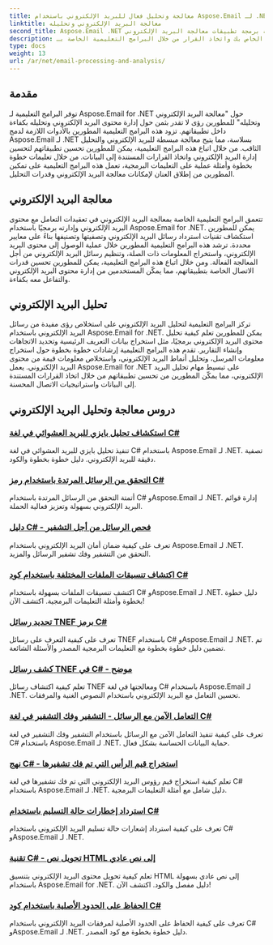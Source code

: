 ```yaml
---
title: معالجة وتحليل فعال للبريد الإلكتروني باستخدام Aspose.Email لـ .NET
linktitle: معالجة البريد الإلكتروني وتحليله
second_title: Aspose.Email .NET واجهة برمجة تطبيقات معالجة البريد الإلكتروني
description: قم بتحسين إدارة البريد الإلكتروني للتطبيق الخاص بك واتخاذ القرار من خلال البرامج التعليمية الخاصة بـ Aspose.Email for .NET حول معالجة البريد الإلكتروني المبسطة والتحليل الثاقب. تعلم كيفية استرداد محتوى البريد الإلكتروني وتنظيمه وتحليله برمجيًا. استكشف الأمثلة العملية لتعزيز التواصل والاستراتيجيات القائمة على البيانات.
type: docs
weight: 13
url: /ar/net/email-processing-and-analysis/
---
```


## مقدمة

توفر البرامج التعليمية لـ Aspose.Email for .NET حول "معالجة البريد الإلكتروني وتحليله" للمطورين رؤى لا تقدر بثمن حول إدارة محتوى البريد الإلكتروني وتحليله بكفاءة داخل تطبيقاتهم. تزود هذه البرامج التعليمية المطورين بالأدوات اللازمة لدمج Aspose.Email لـ .NET بسلاسة، مما يتيح معالجة مبسطة للبريد الإلكتروني والتحليل الثاقب. من خلال اتباع هذه البرامج التعليمية، يمكن للمطورين تحسين تطبيقاتهم لتحسين إدارة البريد الإلكتروني واتخاذ القرارات المستندة إلى البيانات. من خلال تعليمات خطوة بخطوة وأمثلة عملية على التعليمات البرمجية، تعمل هذه البرامج التعليمية على تمكين المطورين من إطلاق العنان لإمكانات معالجة البريد الإلكتروني وقدرات التحليل.

## معالجة البريد الإلكتروني

تتعمق البرامج التعليمية الخاصة بمعالجة البريد الإلكتروني في تعقيدات التعامل مع محتوى البريد الإلكتروني وإدارته برمجيًا باستخدام Aspose.Email for .NET. يمكن للمطورين استكشاف تقنيات استرداد رسائل البريد الإلكتروني وتصفيتها وتصنيفها بناءً على معايير محددة. ترشد هذه البرامج التعليمية المطورين خلال عملية الوصول إلى محتوى البريد الإلكتروني، واستخراج المعلومات ذات الصلة، وتنظيم رسائل البريد الإلكتروني من أجل المعالجة الفعالة. ومن خلال اتباع هذه البرامج التعليمية، يمكن للمطورين تحسين قدرات الاتصال الخاصة بتطبيقاتهم، مما يمكّن المستخدمين من إدارة محتوى البريد الإلكتروني والتفاعل معه بكفاءة.

## تحليل البريد الإلكتروني

تركز البرامج التعليمية لتحليل البريد الإلكتروني على استخلاص رؤى مفيدة من رسائل البريد الإلكتروني باستخدام Aspose.Email for .NET. يمكن للمطورين تعلم كيفية تحليل محتوى البريد الإلكتروني برمجيًا، مثل استخراج بيانات التعريف الرئيسية وتحديد الاتجاهات وإنشاء التقارير. تقدم هذه البرامج التعليمية إرشادات خطوة بخطوة حول استخراج معلومات المرسل، وتحليل أنماط البريد الإلكتروني، واستخلاص معلومات قيمة من محتوى البريد الإلكتروني. يعمل Aspose.Email for .NET على تبسيط مهام تحليل البريد الإلكتروني، مما يمكّن المطورين من تحسين تطبيقاتهم من خلال اتخاذ القرارات المستندة إلى البيانات واستراتيجيات الاتصال المحسنة.

## دروس معالجة وتحليل البريد الإلكتروني
### [استكشاف تحليل بايزي للبريد العشوائي في لغة C#](./exploring-bayesian-spam-analysis-in-csharp/)
تنفيذ تحليل بايزي للبريد العشوائي في لغة C# باستخدام Aspose.Email لـ .NET. تصفية دقيقة للبريد الإلكتروني. دليل خطوة بخطوة والكود.
### [التحقق من الرسائل المرتدة باستخدام رمز C#](./verifying-bounced-messages-with-csharp-code/)
أتمتة التحقق من الرسائل المرتدة باستخدام C# وAspose.Email لـ .NET. إدارة قوائم البريد الإلكتروني بسهولة وتعزيز فعالية الحملة. 
### [دليل C# - فحص الرسائل من أجل التشفير](./csharp-guide-checking-messages-for-encryption/)
تعرف على كيفية ضمان أمان البريد الإلكتروني باستخدام Aspose.Email لـ .NET. التحقق من التشفير وفك تشفير الرسائل والمزيد.
### [اكتشاف تنسيقات الملفات المختلفة باستخدام كود C#](./detecting-various-file-formats-using-csharp-code/)
اكتشف تنسيقات الملفات بسهولة باستخدام C# وAspose.Email لـ .NET. دليل خطوة بخطوة وأمثلة التعليمات البرمجية. اكتشف الآن!
### [تحديد رسائل TNEF برمز C#](./identifying-tnef-messages-with-csharp-code/)
تعرف على كيفية التعرف على رسائل TNEF باستخدام C# وAspose.Email لـ .NET. تم تضمين دليل خطوة بخطوة مع التعليمات البرمجية المصدر والأسئلة الشائعة.
### [كشف رسائل TNEF في C# - موضح](./tnef-message-detection-in-csharp-explained/)
تعلم كيفية اكتشاف رسائل TNEF ومعالجتها في لغة C# باستخدام Aspose.Email لـ .NET. تحسين التعامل مع البريد الإلكتروني باستخدام النصوص الغنية والمرفقات.
### [التعامل الآمن مع الرسائل - التشفير وفك التشفير في لغة C#](./secure-message-handling-encryption-and-decryption-in-csharp/)
تعرف على كيفية تنفيذ التعامل الآمن مع الرسائل باستخدام التشفير وفك التشفير في لغة C# باستخدام Aspose.Email لـ .NET. حماية البيانات الحساسة بشكل فعال.
### [نهج C# - استخراج قيم الرأس التي تم فك تشفيرها](./csharp-approach-extracting-decoded-header-values/)
تعلم كيفية استخراج قيم رؤوس البريد الإلكتروني التي تم فك تشفيرها في لغة C# باستخدام Aspose.Email لـ .NET. دليل شامل مع أمثلة التعليمات البرمجية.
### [استرداد إخطارات حالة التسليم باستخدام C#](./retrieving-delivery-status-notifications-with-csharp/)
تعرف على كيفية استرداد إشعارات حالة تسليم البريد الإلكتروني باستخدام C# وAspose.Email لـ .NET.
### [تقنية C# - تحويل نص HTML إلى نص عادي](./csharp-technique-converting-html-body-to-plain-text/)
تعلم كيفية تحويل محتوى البريد الإلكتروني بتنسيق HTML إلى نص عادي بسهولة باستخدام Aspose.Email for .NET. دليل مفصل والكود. اكتشف الآن!
### [الحفاظ على الحدود الأصلية باستخدام كود C#](./preserving-original-boundaries-using-csharp-code/)
تعرف على كيفية الحفاظ على الحدود الأصلية لمرفقات البريد الإلكتروني باستخدام C# وAspose.Email لـ .NET. دليل خطوة بخطوة مع كود المصدر.